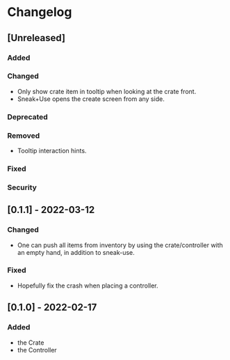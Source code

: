 # Changelog

## [Unreleased]

### Added

### Changed

* Only show crate item in tooltip when looking at the crate front.
* Sneak+Use opens the create screen from any side.

### Deprecated

### Removed

* Tooltip interaction hints.

### Fixed

### Security

## [0.1.1] - 2022-03-12

### Changed

* One can push all items from inventory by using the crate/controller with an empty hand, in addition to sneak-use.

### Fixed

* Hopefully fix the crash when placing a controller.

## [0.1.0] - 2022-02-17

### Added

* the Crate
* the Controller
